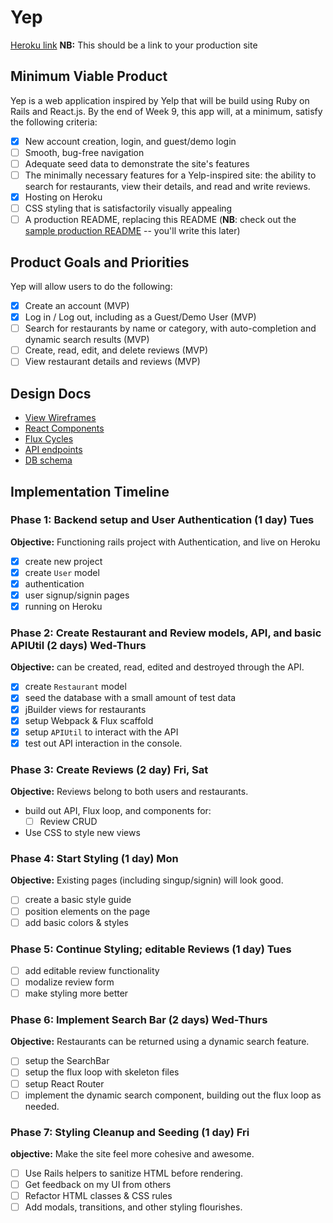 # Yep

[Heroku link][heroku] **NB:** This should be a link to your production site

[heroku]: https://yepp.herokuapp.com

## Minimum Viable Product

Yep is a web application inspired by Yelp that will be build using Ruby on Rails and React.js.  By the end of Week 9, this app will, at a minimum, satisfy the following criteria:

- [x] New account creation, login, and guest/demo login
- [ ] Smooth, bug-free navigation
- [ ] Adequate seed data to demonstrate the site's features
- [ ] The minimally necessary features for a Yelp-inspired site: the ability to search for restaurants, view their details, and read and write reviews.
- [x] Hosting on Heroku
- [ ] CSS styling that is satisfactorily visually appealing
- [ ] A production README, replacing this README (**NB**: check out the [sample production README](https://github.com/appacademy/sample-project-proposal/blob/master/docs/production_readme.md) -- you'll write this later)

## Product Goals and Priorities

Yep will allow users to do the following:

<!-- This is a Markdown checklist. Use it to keep track of your
progress. Put an x between the brackets for a checkmark: [x] -->

- [x] Create an account (MVP)
- [x] Log in / Log out, including as a Guest/Demo User (MVP)
- [ ] Search for restaurants by name or category, with auto-completion and dynamic search results (MVP)
- [ ] Create, read, edit, and delete reviews (MVP)
- [ ] View restaurant details and reviews (MVP)

## Design Docs
* [View Wireframes][views]
* [React Components][components]
* [Flux Cycles][flux-cycles]
* [API endpoints][api-endpoints]
* [DB schema][schema]

[views]: ./docs/views.md
[components]: ./docs/components.md
[flux-cycles]: ./docs/flux-cycles.md
[api-endpoints]: ./docs/api-endpoints.md
[schema]: ./docs/schema.md

## Implementation Timeline

### Phase 1: Backend setup and User Authentication (1 day) Tues

**Objective:** Functioning rails project with Authentication, and live on Heroku

- [x] create new project
- [x] create `User` model
- [x] authentication
- [x] user signup/signin pages
- [x] running on Heroku

### Phase 2: Create Restaurant and Review models, API, and basic APIUtil (2 days) Wed-Thurs

**Objective:**  can be created, read, edited and destroyed through
the API.

- [x] create `Restaurant` model
- [x] seed the database with a small amount of test data
- [x] jBuilder views for restaurants
- [x] setup Webpack & Flux scaffold
- [x] setup `APIUtil` to interact with the API
- [x] test out API interaction in the console.

### Phase 3: Create Reviews (2 day) Fri, Sat

**Objective:** Reviews belong to both users and restaurants.

- build out API, Flux loop, and components for:
  - [ ] Review CRUD
- Use CSS to style new views

### Phase 4: Start Styling (1 day) Mon

**Objective:** Existing pages (including singup/signin) will look good.

- [ ] create a basic style guide
- [ ] position elements on the page
- [ ] add basic colors & styles

### Phase 5: Continue Styling; editable Reviews (1 day) Tues

- [ ] add editable review functionality
- [ ] modalize review form
- [ ] make styling more better

### Phase 6: Implement Search Bar (2 days) Wed-Thurs

**Objective:** Restaurants can be returned using a dynamic search feature.
- [ ] setup the SearchBar
- [ ] setup the flux loop with skeleton files
- [ ] setup React Router
- [ ] implement the dynamic search component, building out the flux loop as needed.

### Phase 7:  Styling Cleanup and Seeding (1 day) Fri

**objective:** Make the site feel more cohesive and awesome.

- [ ] Use Rails helpers to sanitize HTML before rendering.
- [ ] Get feedback on my UI from others
- [ ] Refactor HTML classes & CSS rules
- [ ] Add modals, transitions, and other styling flourishes.
